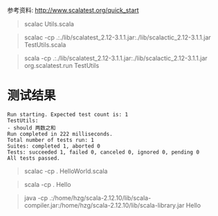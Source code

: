 参考资料:
http://www.scalatest.org/quick_start

> scalac Utils.scala

> scalac -cp .:./lib/scalatest_2.12-3.1.1.jar:./lib/scalactic_2.12-3.1.1.jar TestUtils.scala

> scala -cp .:./lib/scalatest_2.12-3.1.1.jar:./lib/scalactic_2.12-3.1.1.jar org.scalatest.run TestUtils

测试结果
=======

```
Run starting. Expected test count is: 1
TestUtils:
- should 两数之和
Run completed in 222 milliseconds.
Total number of tests run: 1
Suites: completed 1, aborted 0
Tests: succeeded 1, failed 0, canceled 0, ignored 0, pending 0
All tests passed.
```

> scalac -cp . HelloWorld.scala

> scala -cp . Hello

> java -cp .:/home/hzg/scala-2.12.10/lib/scala-compiler.jar:/home/hzg/scala-2.12.10/lib/scala-library.jar Hello